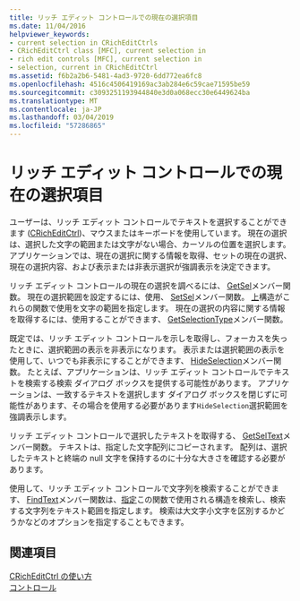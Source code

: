 ```yaml
---
title: リッチ エディット コントロールでの現在の選択項目
ms.date: 11/04/2016
helpviewer_keywords:
- current selection in CRichEditCtrls
- CRichEditCtrl class [MFC], current selection in
- rich edit controls [MFC], current selection in
- selection, current in CRichEditCtrl
ms.assetid: f6b2a2b6-5481-4ad3-9720-6dd772ea6fc8
ms.openlocfilehash: 4516c4506419169ac3ab284e6c59cae71595be59
ms.sourcegitcommit: c3093251193944840e3d0a068ecc30e6449624ba
ms.translationtype: MT
ms.contentlocale: ja-JP
ms.lasthandoff: 03/04/2019
ms.locfileid: "57286865"
---
```

# <a name="current-selection-in-a-rich-edit-control"></a>リッチ エディット コントロールでの現在の選択項目

ユーザーは、リッチ エディット コントロールでテキストを選択することができます ([CRichEditCtrl](../mfc/reference/cricheditctrl-class.md))、マウスまたはキーボードを使用しています。 現在の選択は、選択した文字の範囲または文字がない場合、カーソルの位置を選択します。 アプリケーションでは、現在の選択に関する情報を取得、セットの現在の選択、現在の選択内容、および表示または非表示選択が強調表示を決定できます。

リッチ エディット コントロールの現在の選択を調べるには、 [GetSel](../mfc/reference/cricheditctrl-class.md#getsel)メンバー関数。 現在の選択範囲を設定するには、使用、 [SetSel](../mfc/reference/cricheditctrl-class.md#setsel)メンバー関数。 [上](/windows/desktop/api/richedit/ns-richedit-_charrange)構造がこれらの関数で使用を文字の範囲を指定します。 現在の選択の内容に関する情報を取得するには、使用することができます、 [GetSelectionType](../mfc/reference/cricheditctrl-class.md#getselectiontype)メンバー関数。

既定では、リッチ エディット コントロールを示しを取得し、フォーカスを失ったときに、選択範囲の表示を非表示になります。 表示または選択範囲の表示を使用して、いつでも非表示にすることができます、 [HideSelection](../mfc/reference/cricheditctrl-class.md#hideselection)メンバー関数。 たとえば、アプリケーションは、リッチ エディット コントロールでテキストを検索する検索 ダイアログ ボックスを提供する可能性があります。 アプリケーションは、一致するテキストを選択します ダイアログ ボックスを閉じずに可能性があります、その場合を使用する必要があります`HideSelection`選択範囲を強調表示します。

リッチ エディット コントロールで選択したテキストを取得する、 [GetSelText](../mfc/reference/cricheditctrl-class.md#getseltext)メンバー関数。 テキストは、指定した文字配列にコピーされます。 配列は、選択したテキストと終端の null 文字を保持するのに十分な大きさを確認する必要があります。

使用して、リッチ エディット コントロールで文字列を検索することができます、 [FindText](../mfc/reference/cricheditctrl-class.md#findtext)メンバー関数は、[指定](/windows/desktop/api/richedit/ns-richedit-_findtextexa)この関数で使用される構造を検索し、検索する文字列をテキスト範囲を指定します。 検索は大文字小文字を区別するかどうかなどのオプションを指定することもできます。

## <a name="see-also"></a>関連項目

[CRichEditCtrl の使い方](../mfc/using-cricheditctrl.md)<br/>
[コントロール](../mfc/controls-mfc.md)
